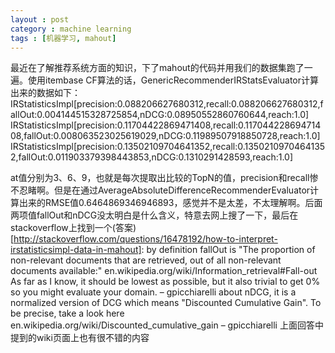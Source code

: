 ```yaml
---
layout : post
category : machine learning
tags : [机器学习, mahout]
---
```

最近在了解推荐系统方面的知识，下了mahout的代码并用我们的数据集跑了一遍。使用itembase CF算法的话，GenericRecommenderIRStatsEvaluator计算出来的数据如下：
    IRStatisticsImpl[precision:0.088206627680312,recall:0.088206627680312,fallOut:0.004144515328725854,nDCG:0.08950552860760644,reach:1.0]
    IRStatisticsImpl[precision:0.11704422869471408,recall:0.11704422869471408,fallOut:0.008063523025619029,nDCG:0.11989507918850728,reach:1.0]
    IRStatisticsImpl[precision:0.13502109704641352,recall:0.13502109704641352,fallOut:0.011903379398443853,nDCG:0.1310291428593,reach:1.0]

at值分别为3、6、9，也就是每次提取出比较的TopN的值，precision和recall惨不忍睹啊。但是在通过AverageAbsoluteDifferenceRecommenderEvaluator计算出来的RMSE值0.6464869346946893，感觉并不是太差，不太理解啊。后面两项值fallOut和nDCG没太明白是什么含义，特意去网上搜了一下，最后在stackoverflow上找到一个(答案)[http://stackoverflow.com/questions/16478192/how-to-interpret-irstatisticsimpl-data-in-mahout]:
    by definition fallOut is "The proportion of non-relevant documents that are retrieved, out of all non-relevant documents available:" en.wikipedia.org/wiki/Information_retrieval#Fall-out As far as I know, it should be lowest as possible, but it also trivial to get 0% so you might evaluate your domain. – gpicchiarelli 
    about nDCG, it is a normalized version of DCG which means "Discounted Cumulative Gain". To be precise, take a look here en.wikipedia.org/wiki/Discounted_cumulative_gain – gpicchiarelli 
上面回答中提到的wiki页面上也有很不错的内容
